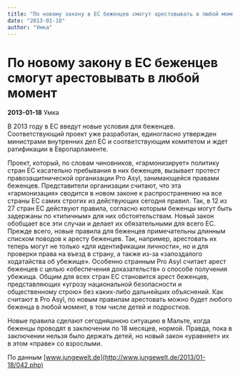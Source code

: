 ```yaml
---
title: "По новому закону в ЕС беженцев смогут арестовывать в любой момент"
date: "2013-01-18"
author: "Умка"
---
```


# По новому закону в ЕС беженцев смогут арестовывать в любой момент

**2013-01-18** Умка

В 2013 году в ЕС введут новые условия для беженцев. Соответствующий проект уже разработан, единогласно утвержден министрами внутренних дел ЕС и соответствующим комитетом и ждет ратификации в Европарламенте.

Проект, который, по словам чиновников, «гармонизирует» политику стран ЕС касательно пребывания в них беженцев, вызывает протест правозащитнической организации Pro Asyl, занимающейся правами беженцев. Представители организации считают, что эта «гармонизация» сводится в новом законе к распространению на все страны ЕС самих строгих из действующих сегодня правил. Так, в 12 из 27 стран ЕС действуют правила, согласно которым беженцы могут быть задержаны по «типичным» для них обстоятельствам. Новый закон обобщает все эти случаи и делает их обязательными для всего ЕС. Прежде всего, новые правила для беженцев примечательны длинным списком поводов к аресту беженцев. Так, например, арестовать их теперь могут не только «для идентификации личности», но и для проверки права на въезд в страну, а также из-за «запоздалого ходатайства об убежище». Особенно странным Pro Asyl считает арест беженцев с целью «обеспечения доказательств» о способе получения убежища. Общим для всех стран ЕС становится арест беженцев, представляющих «угрозу национальной безопасности и общественному строю» без каких-либо дальнейших объяснений. Как считают в Pro Asyl, по новым правилам арестовать можно будет любого беженца в любой момент, в том числе детей и подростков.

Новые правила сделают сегодняшнюю ситуацию в Мальте, когда беженцы проводят в заключении по 18 месяцев, нормой. Правда, пока в заключении нельзя было держать детей, но новый закон «уравняет» их в этом «праве» со взрослыми.

По данным [www.jungewelt.de](http://www.jungewelt.de/2013/01-18/042.php)